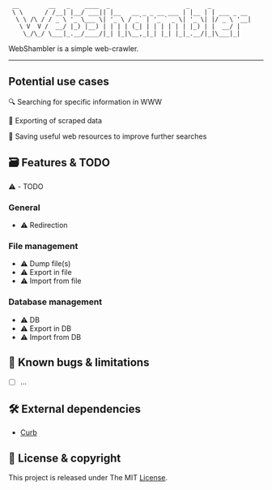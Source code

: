 ```
 __        __   _    ____  _                     _     _           
 \ \      / /__| |__/ ___|| |__   __ _ _ __ ___ | |__ | | ___ _ __ 
  \ \ /\ / / _ \ '_ \___ \| '_ \ / _` | '_ ` _ \| '_ \| |/ _ \ '__|
   \ V  V /  __/ |_) |__) | | | | (_| | | | | | | |_) | |  __/ |   
    \_/\_/ \___|_.__/____/|_| |_|\__,_|_| |_| |_|_.__/|_|\___|_|   

```

WebShambler is а simple web-crawler. 

----

## Potential use cases
:mag: Searching for specific information in WWW

:bookmark_tabs: Exporting of scraped data

:floppy_disk: Saving useful web resources to improve further searches

## :card_file_box: Features & TODO
:warning: - TODO

### General
- :warning: Redirection

### File management
- :warning: Dump file(s)
- :warning: Export in file
- :warning: Import from file

### Database management
- :warning: DB
- :warning: Export in DB
- :warning: Import from DB

## :bug: Known bugs & limitations
- [ ] ...

## :hammer_and_wrench: External dependencies
- [Curb]( https://github.com/taf2/curb )

## :page_facing_up: License & copyright
This project is released under The MIT [License](LICENSE).
